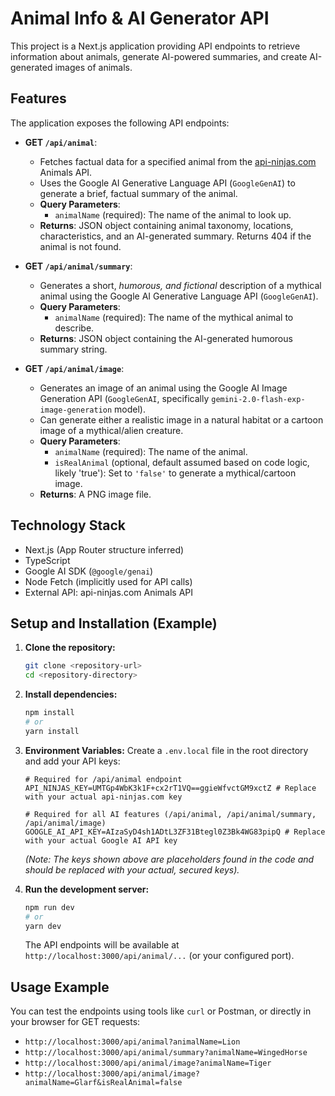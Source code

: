 # Animal Info & AI Generator API

This project is a Next.js application providing API endpoints to retrieve information about animals, generate AI-powered summaries, and create AI-generated images of animals.

## Features

The application exposes the following API endpoints:

* **GET `/api/animal`**:
    * Fetches factual data for a specified animal from the [api-ninjas.com](https://api-ninjas.com) Animals API.
    * Uses the Google AI Generative Language API (`GoogleGenAI`) to generate a brief, factual summary of the animal.
    * **Query Parameters**:
        * `animalName` (required): The name of the animal to look up.
    * **Returns**: JSON object containing animal taxonomy, locations, characteristics, and an AI-generated summary. Returns 404 if the animal is not found.

* **GET `/api/animal/summary`**:
    * Generates a short, *humorous, and fictional* description of a mythical animal using the Google AI Generative Language API (`GoogleGenAI`).
    * **Query Parameters**:
        * `animalName` (required): The name of the mythical animal to describe.
    * **Returns**: JSON object containing the AI-generated humorous summary string.

* **GET `/api/animal/image`**:
    * Generates an image of an animal using the Google AI Image Generation API (`GoogleGenAI`, specifically `gemini-2.0-flash-exp-image-generation` model).
    * Can generate either a realistic image in a natural habitat or a cartoon image of a mythical/alien creature.
    * **Query Parameters**:
        * `animalName` (required): The name of the animal.
        * `isRealAnimal` (optional, default assumed based on code logic, likely 'true'): Set to `'false'` to generate a mythical/cartoon image.
    * **Returns**: A PNG image file.

## Technology Stack

* Next.js (App Router structure inferred)
* TypeScript
* Google AI SDK (`@google/genai`)
* Node Fetch (implicitly used for API calls)
* External API: api-ninjas.com Animals API

## Setup and Installation (Example)

1.  **Clone the repository:**
    ```bash
    git clone <repository-url>
    cd <repository-directory>
    ```
2.  **Install dependencies:**
    ```bash
    npm install
    # or
    yarn install
    ```
3.  **Environment Variables:**
    Create a `.env.local` file in the root directory and add your API keys:
    ```env
    # Required for /api/animal endpoint
    API_NINJAS_KEY=UMTGp4WbK3k1F+cx2rT1VQ==ggieWfvctGM9xctZ # Replace with your actual api-ninjas.com key

    # Required for all AI features (/api/animal, /api/animal/summary, /api/animal/image)
    GOOGLE_AI_API_KEY=AIzaSyD4sh1ADtL3ZF31Btegl0Z3Bk4WG83pipQ # Replace with your actual Google AI API key
    ```
    *(Note: The keys shown above are placeholders found in the code and should be replaced with your actual, secured keys).*

4.  **Run the development server:**
    ```bash
    npm run dev
    # or
    yarn dev
    ```
    The API endpoints will be available at `http://localhost:3000/api/animal/...` (or your configured port).

## Usage Example

You can test the endpoints using tools like `curl` or Postman, or directly in your browser for GET requests:

* `http://localhost:3000/api/animal?animalName=Lion`
* `http://localhost:3000/api/animal/summary?animalName=WingedHorse`
* `http://localhost:3000/api/animal/image?animalName=Tiger`
* `http://localhost:3000/api/animal/image?animalName=Glarf&isRealAnimal=false`